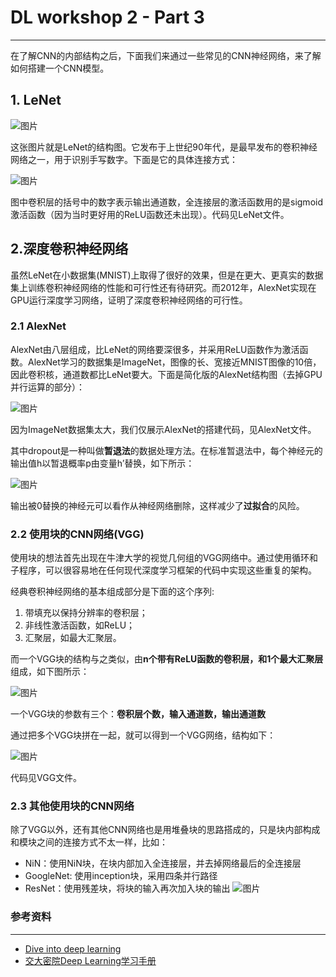 # DL workshop 2 -  Part 3

***

在了解CNN的内部结构之后，下面我们来通过一些常见的CNN神经网络，来了解如何搭建一个CNN模型。

## 1. LeNet

![图片](../images/CNN内部结构.png "CNN内部结构"  )

这张图片就是LeNet的结构图。它发布于上世纪90年代，是最早发布的卷积神经网络之一，用于识别手写数字。下面是它的具体连接方式：

![图片](../images/LeNet.png "LeNet结构图"  )

图中卷积层的括号中的数字表示输出通道数，全连接层的激活函数用的是sigmoid激活函数（因为当时更好用的ReLU函数还未出现）。代码见LeNet文件。

## 2.深度卷积神经网络

虽然LeNet在小数据集(MNIST)上取得了很好的效果，但是在更大、更真实的数据集上训练卷积神经网络的性能和可行性还有待研究。而2012年，AlexNet实现在GPU运行深度学习网络，证明了深度卷积神经网络的可行性。

### 2.1 AlexNet

AlexNet由八层组成，比LeNet的网络要深很多，并采用ReLU函数作为激活函数。AlexNet学习的数据集是ImageNet，图像的长、宽接近MNIST图像的10倍，因此卷积核，通道数都比LeNet要大。下面是简化版的AlexNet结构图（去掉GPU并行运算的部分）：

![图片](../images/AlexNet.png "AlexNet结构图"  )

因为ImageNet数据集太大，我们仅展示AlexNet的搭建代码，见AlexNet文件。

其中dropout是一种叫做**暂退法**的数据处理方法。在标准暂退法中，每个神经元的输出值h以暂退概率p由变量h′替换，如下所示：

![图片](../images/暂退法.png "暂退法"  )

输出被0替换的神经元可以看作从神经网络删除，这样减少了**过拟合**的风险。

### 2.2 使用块的CNN网络(VGG)

使用块的想法首先出现在牛津大学的视觉几何组的VGG网络中。通过使用循环和子程序，可以很容易地在任何现代深度学习框架的代码中实现这些重复的架构。

经典卷积神经网络的基本组成部分是下面的这个序列:

1. 带填充以保持分辨率的卷积层；
2. 非线性激活函数，如ReLU；
3. 汇聚层，如最大汇聚层。

而一个VGG块的结构与之类似，由**n个带有ReLU函数的卷积层，和1个最大汇聚层**组成，如下图所示：

![图片](../images/VGG块.png "VGG块"  )

一个VGG块的参数有三个：**卷积层个数，输入通道数，输出通道数**

通过把多个VGG块拼在一起，就可以得到一个VGG网络，结构如下：

![图片](../images/VGG网络.png "VGG网络"  )

代码见VGG文件。

### 2.3 其他使用块的CNN网络

除了VGG以外，还有其他CNN网络也是用堆叠块的思路搭成的，只是块内部构成和模块之间的连接方式不太一样，比如：

- NiN：使用NiN块，在块内部加入全连接层，并去掉网络最后的全连接层
- GoogleNet: 使用inception块，采用四条并行路径
- ResNet：使用残差块，将块的输入再次加入块的输出
![图片](../images/残差块.png "残差块"  )

### 参考资料

***

- [Dive into deep learning](https://d2l.ai/)
- [交大密院Deep Learning学习手册](https://github.com/Banyutong/deep_learning_hands_on)
  